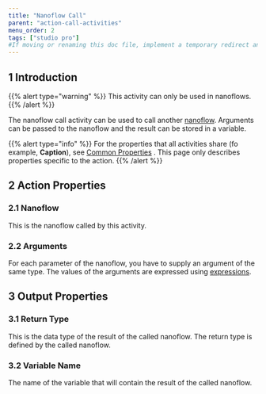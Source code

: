```yaml
---
title: "Nanoflow Call"
parent: "action-call-activities"
menu_order: 2
tags: ["studio pro"]
#If moving or renaming this doc file, implement a temporary redirect and let the respective team know they should update the URL in the product. See Mapping to Products for more details.
---
```


## 1 Introduction

{{% alert type="warning" %}}
This activity can only be used in nanoflows.
{{% /alert %}}

The nanoflow call activity can be used to call another [nanoflow](nanoflows). Arguments can be passed to the nanoflow and the result can be stored in a variable.

{{% alert type="info" %}}
For the properties that all activities share (fo example, **Caption**), see [Common Properties](microflow-element-common-properties) . This page only describes properties specific to the action.
{{% /alert %}}

## 2 Action Properties

### 2.1 Nanoflow

This is the nanoflow called by this activity.

### 2.2 Arguments

For each parameter of the nanoflow, you have to supply an argument of the same type. The values of the arguments are expressed using [expressions](expressions).

## 3 Output Properties

### 3.1 Return Type

This is the data type of the result of the called nanoflow. The return type is defined by the called nanoflow.

### 3.2 Variable Name

The name of the variable that will contain the result of the called nanoflow.

